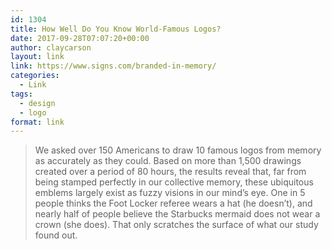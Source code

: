 ```yaml
---
id: 1304
title: How Well Do You Know World-Famous Logos?
date: 2017-09-28T07:07:20+00:00
author: claycarson
layout: link
link: https://www.signs.com/branded-in-memory/
categories: 
  - Link
tags:
  - design
  - logo
format: link
---
```

> We asked over 150 Americans to draw 10 famous logos from memory as accurately as they could. Based on more than 1,500 drawings created over a period of 80 hours, the results reveal that, far from being stamped perfectly in our collective memory, these ubiquitous emblems largely exist as fuzzy visions in our mind&#8217;s eye. One in 5 people thinks the Foot Locker referee wears a hat (he doesn&#8217;t), and nearly half of people believe the Starbucks mermaid does not wear a crown (she does). That only scratches the surface of what our study found out.